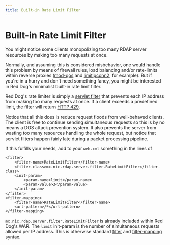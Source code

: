 ```yaml
---
title: Built-in Rate Limit Filter
---
```


# Built-in Rate Limit Filter

You might notice some clients monopolizing too many RDAP server resources by making too many requests at once.

Normally, and assuming this is considered misbehavior, one would handle this problem by means of firewall rules, load balancing and/or rate-limits within reverse proxies ([mod-qos](http://mod-qos.sourceforge.net/) and [limitipconn2](http://dominia.org/djao/limitipconn2.html), for example). But if you're in a hurry and don't need something fancy, you might be interested in Red Dog's minimalist built-in rate limit filter.

Red Dog's rate limiter is simply a [servlet filter](http://www.oracle.com/technetwork/java/filters-137243.html) that prevents each IP address from making too many requests at once. If a client exceeds a predefined limit, the filter will return [HTTP 429](https://en.wikipedia.org/wiki/List_of_HTTP_status_codes#4xx_Client_Error).

Notice that all this does is reduce request floods from well-behaved clients. The client is free to continue sending simultaneous requests so this is by no means a DOS attack prevention system. It also prevents the server from wasting too many resources handling the whole request, but notice that servlet filters happen fairly late during a packet processing pipeline.

If this fulfills your needs, add to your `web.xml` something in the lines of

	<filter>
		<filter-name>RateLimitFilter</filter-name>
		<filter-class>mx.nic.rdap.server.filter.RateLimitFilter</filter-class>
		<init-param>
			<param-name>limit</param-name>
			<param-value>3</param-value>
		</init-param>
	</filter>
	<filter-mapping>
		<filter-name>RateLimitFilter</filter-name>
		<url-pattern>/*</url-pattern>
	</filter-mapping>

`mx.nic.rdap.server.filter.RateLimitFilter` is already included within Red Dog's WAR. The `limit` init-param is the number of simultaneous requests allowed per IP address. This is otherwise standard [filter](http://docs.oracle.com/cd/E13222_01/wls/docs81/webapp/web_xml.html#1015950) and [filter-mapping](http://docs.oracle.com/cd/E13222_01/wls/docs81/webapp/web_xml.html#1039330) syntax.


